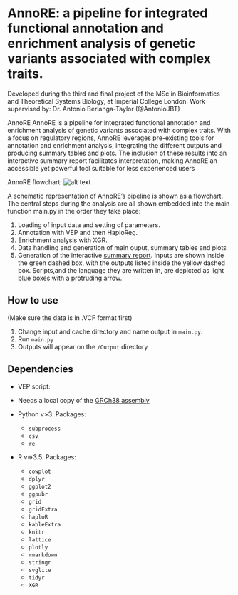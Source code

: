 AnnoRE: a pipeline for integrated functional annotation and enrichment analysis of genetic variants associated with complex traits.
============

Developed during the third and final project of the MSc in Bioinformatics and Theoretical Systems Biology, at Imperial College London.
Work supervised by: Dr. Antonio Berlanga-Taylor (@AntonioJBT) 

AnnoRE AnnoRE is a pipeline for integrated functional annotation and enrichment analysis of genetic variants associated with complex traits.
With a focus on regulatory regions, AnnoRE leverages pre-existing tools for annotation and enrichment analysis, integrating the different outputs and
producing summary tables and plots. 
The inclusion of these results into an interactive summary report facilitates interpretation,
making AnnoRE an accessible yet powerful tool suitable for less experienced users

AnnoRE flowchart:
![alt text][flowchart]

[flowchart]: https://github.com/FerranC96/MSc_Project3/blob/master/docs/figs/Pipeline.png "Tree"

A schematic representation of AnnoRE’s pipeline is shown as a flowchart.
The central steps during the analysis are all shown embedded into the main function
main.py in the order they take place: 
1. Loading of input data and setting of parameters.
2. Annotation with VEP and then HaploReg.
3. Enrichment analysis with XGR.
4. Data handling and generation of main ouput, summary tables and plots
5. Generation of the interactive [summary report](https://ferranc96.github.io/AnnoRE/). Inputs are shown inside the green dashed box, with the outputs listed inside the yellow dashed box. Scripts,and the language they are written in, are depicted as light blue boxes with a protruding arrow.

## How to use

(Make sure the data is in .VCF format first)
1. Change input and cache directory and name output in `main.py`.
2. Run `main.py`
3. Outputs will appear on the `/Output` directory

## Dependencies

* VEP script:
 * Needs a local copy of the [GRCh38 assembly](ftp://ftp.ensembl.org/pub/current_variation/)

* Python v>3. Packages:
  * `subprocess`
  * `csv`
  * `re`
* R v=>3.5. Packages:
  * `cowplot`
  * `dplyr`
  * `ggplot2`
  * `ggpubr`
  * `grid`
  * `gridExtra`
  * `haploR`
  * `kableExtra`
  * `knitr`
  * `lattice`
  * `plotly`
  * `rmarkdown`
  * `stringr`
  * `svglite`
  * `tidyr`
  * `XGR`

